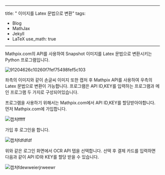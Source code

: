
---
title: " 이미지를 Latex 문법으로 변환"
tags:
  - Blog
  - MathJax
  - Jekyll
  - LaTeX
use_math: true
---


Mathpix.com의 API를 사용하여 Snapshot 이미지를 Latex 문법으로 변환시키는 Python 프로그램입니다.

![91204626c10260f7fef75498fef5c103](https://user-images.githubusercontent.com/53217819/91944373-eee29680-ed38-11ea-80e5-9b64514dfe82.png)

좌측의 이미지와 같이 손글씨 이미지 또한 캡처 후 Mathpix API를 사용하여 우측의 Latex 문법으로 변환이 가능합니다.
프로그램은 API ID,KEY를 입력하는 프로그램과 메인 프로그램 두 가지로 구성되어있습니다.

프로그램을 사용하기 위해서는 Mathpix.com에서 API ID,KEY를 할당받아야합니다.
먼저 Mathpix.com에 가입합니다.

![캡처fffff](https://user-images.githubusercontent.com/53217819/91945024-bee7c300-ed39-11ea-81fd-523d67df75b2.PNG)

가입 후 로그인을 합니다.

![캡처fdfdfdf](https://user-images.githubusercontent.com/53217819/91945842-0706e580-ed3a-11ea-9bac-133b66e93d20.PNG)

위와 같은 로그인 화면에서 OCR API 탭을 선택합니다. 
선택 후 결제 카드를 입력하면 다음과 같이 API ID와 KEY를 할당 받을 수 있습니다.

![캡처fdewweierjrweewr](https://user-images.githubusercontent.com/53217819/91946858-5a793380-ed3a-11ea-85a4-ae9ccf8d71f4.PNG)


